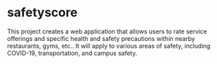 # safetyscore
This project creates a web application that allows users to rate service offerings and specific health and safety precautions within nearby restaurants, gyms, etc.. It will apply to various areas of safety, including COVID-19, transportation, and campus safety.
